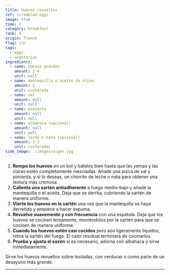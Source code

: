 ```yaml
---
title: Huevos revueltos
ref: scrambled-eggs
image: true
time: 7
category: breakfast
rank: A
origin: french
flag: 🇫🇷
tags:
  - eggs
  - vegetarian
ingredients:
  - name: huevos grandes
    amount: 2-4
    unit: null
  - name: mantequilla o aceite de oliva
    amount: 1
    unit: cucharada
  - name: sal
    amount: null
    unit: null
  - name: pimienta
    amount: null
    unit: null
  - name: albahaca (opcional)
    amount: null
    unit: null
  - name: leche o nata (opcional)
    amount: 1-2
    unit: cucharadas
side_image: ./images/aigen.jpg
---
```


1. **Rompe los huevos** en un bol y bátelos bien hasta que las yemas y las claras estén completamente mezcladas. Añade una pizca de sal y pimienta, y si lo deseas, un chorrito de leche o nata para obtener una textura más cremosa.
2. **Calienta una sartén antiadherente** a fuego medio-bajo y añade la mantequilla o el aceite. Deja que se derrita, cubriendo la sartén de manera uniforme.
3. **Vierte los huevos en la sartén** una vez que la mantequilla se haya derretido y empiece a hacer espuma.
4. **Revuelve suavemente y con frecuencia** con una espátula. Deja que los huevos se cocinen lentamente, moviéndolos por la sartén para que se cocinen de manera uniforme.
5. **Cuando los huevos estén casi cocidos** pero aún ligeramente líquidos, retira la sartén del fuego. El calor residual terminará de cocinarlos.
6. **Prueba y ajusta el sazón** si es necesario, adorna con albahaca y sirve inmediatamente.

Sirve los huevos revueltos sobre tostadas, con verduras o como parte de un desayuno más grande.

---
